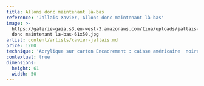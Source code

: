 ```yaml
---
title: Allons donc maintenant là-bas
reference: 'Jallais Xavier, Allons donc maintenant là-bas'
image: >-
  https://galerie-gaia.s3.eu-west-3.amazonaws.com/tina/uploads/jallais-xavier/galerie-gaia-jallais-xavier-allons
  donc maintenant la-bas-61x50.jpg
artist: content/artists/xavier-jallais.md
price: 1200
technique: 'Acrylique sur carton Encadrement : caisse américaine  noire'
contextual: true
dimensions:
  height: 61
  width: 50
---
```


